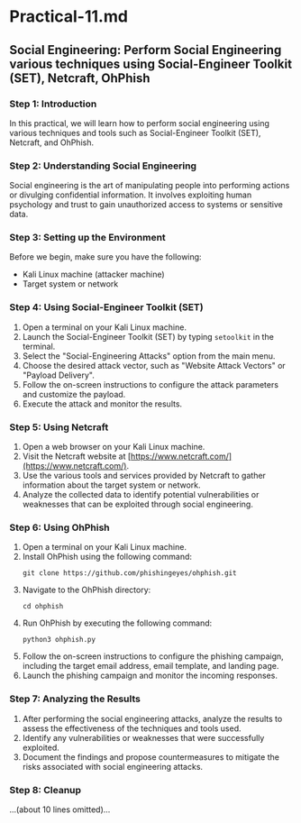 # Practical-11.md

## Social Engineering: Perform Social Engineering various techniques using Social-Engineer Toolkit (SET), Netcraft, OhPhish

### Step 1: Introduction
In this practical, we will learn how to perform social engineering using various techniques and tools such as Social-Engineer Toolkit (SET), Netcraft, and OhPhish.

### Step 2: Understanding Social Engineering
Social engineering is the art of manipulating people into performing actions or divulging confidential information. It involves exploiting human psychology and trust to gain unauthorized access to systems or sensitive data.

### Step 3: Setting up the Environment
Before we begin, make sure you have the following:
- Kali Linux machine (attacker machine)
- Target system or network

### Step 4: Using Social-Engineer Toolkit (SET)
1. Open a terminal on your Kali Linux machine.
2. Launch the Social-Engineer Toolkit (SET) by typing `setoolkit` in the terminal.
3. Select the "Social-Engineering Attacks" option from the main menu.
4. Choose the desired attack vector, such as "Website Attack Vectors" or "Payload Delivery".
5. Follow the on-screen instructions to configure the attack parameters and customize the payload.
6. Execute the attack and monitor the results.

### Step 5: Using Netcraft
1. Open a web browser on your Kali Linux machine.
2. Visit the Netcraft website at [https://www.netcraft.com/](https://www.netcraft.com/).
3. Use the various tools and services provided by Netcraft to gather information about the target system or network.
4. Analyze the collected data to identify potential vulnerabilities or weaknesses that can be exploited through social engineering.

### Step 6: Using OhPhish
1. Open a terminal on your Kali Linux machine.
2. Install OhPhish using the following command:
   ```
   git clone https://github.com/phishingeyes/ohphish.git
   ```
3. Navigate to the OhPhish directory:
   ```
   cd ohphish
   ```
4. Run OhPhish by executing the following command:
   ```
   python3 ohphish.py
   ```
5. Follow the on-screen instructions to configure the phishing campaign, including the target email address, email template, and landing page.
6. Launch the phishing campaign and monitor the incoming responses.

### Step 7: Analyzing the Results
1. After performing the social engineering attacks, analyze the results to assess the effectiveness of the techniques and tools used.
2. Identify any vulnerabilities or weaknesses that were successfully exploited.
3. Document the findings and propose countermeasures to mitigate the risks associated with social engineering attacks.

### Step 8: Cleanup
...(about 10 lines omitted)...

